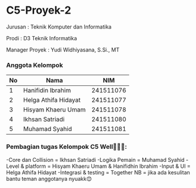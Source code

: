 # C5-Proyek-2

Jurusan : Teknik Komputer dan Informatika

Prodi : D3 Teknik Informatika

Manager Proyek : Yudi Widhiyasana, S.Si., MT

### Anggota Kelompok

| No | Nama                 | NIM       |
| -- | -------------------- | --------- |
| 1  | Hanifidin Ibrahim    | 241511076 |
| 2  | Helga Athifa Hidayat | 241511077 |
| 3  | Hisyam Khaeru Umam   | 241511078 |
| 4  | Ikhsan Satriadi      | 241511080 |
| 5  | Muhamad Syahid       | 241511081 |

### Pembagian tugas Kelompok C5 Well🤟😜🤘:

-Core dan Collision = Ikhsan Satriadi
-Logika Pemain = Muhamad Syahid
-Level & platform = Hisyam Khaeru Umam & Hanifidhin Ibrahim
-Input & UI = Helga Athifa Hidayat
-Integrasi & testing = Together
NB = jika ada kesulitan bantu teman anggotanya nyuakk😊
